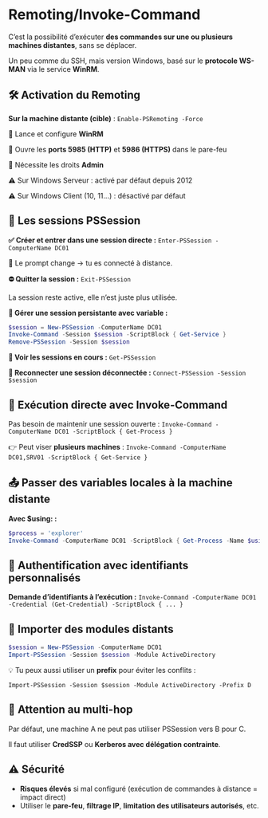 # Remoting/Invoke-Command

C’est la possibilité d’exécuter **des commandes sur une ou plusieurs machines distantes**, sans se déplacer.

Un peu comme du SSH, mais version Windows, basé sur le **protocole WS-MAN** via le service **WinRM**.



## **🛠️ Activation du Remoting**

**Sur la machine distante (cible)** : `Enable-PSRemoting -Force`

🔹 Lance et configure **WinRM**

🔹 Ouvre les **ports 5985 (HTTP)** et **5986 (HTTPS)** dans le pare-feu

🔹 Nécessite les droits **Admin**

⚠️ Sur Windows Serveur : activé par défaut depuis 2012

⚠️ Sur Windows Client (10, 11...) : désactivé par défaut



## **🔁 Les sessions PSSession**

**✅ Créer et entrer dans une session directe :** `Enter-PSSession -ComputerName DC01`

📌 Le prompt change → tu es connecté à distance.

**⛔ Quitter la session :** `Exit-PSSession`

La session reste active, elle n’est juste plus utilisée.


**💾 Gérer une session persistante avec variable :**
```powershell
$session = New-PSSession -ComputerName DC01  
Invoke-Command -Session $session -ScriptBlock { Get-Service }  
Remove-PSSession -Session $session
```

**👀 Voir les sessions en cours :** `Get-PSSession`

**🔄 Reconnecter une session déconnectée :** `Connect-PSSession -Session $session`



## **📡 Exécution directe avec Invoke-Command**

Pas besoin de maintenir une session ouverte : `Invoke-Command -ComputerName DC01 -ScriptBlock { Get-Process }`

👉 Peut viser **plusieurs machines** : `Invoke-Command -ComputerName DC01,SRV01 -ScriptBlock { Get-Service }`



## **📤 Passer des variables locales à la machine distante**

**Avec $using: :**
```powershell
$process = 'explorer'  
Invoke-Command -ComputerName DC01 -ScriptBlock { Get-Process -Name $using:process }
```


## **🔐 Authentification avec identifiants personnalisés**

**Demande d’identifiants à l’exécution :** `Invoke-Command -ComputerName DC01 -Credential (Get-Credential) -ScriptBlock { ... }`

## **🧭 Importer des modules distants**

```powershell
$session = New-PSSession -ComputerName DC01  
Import-PSSession -Session $session -Module ActiveDirectory
```

💡 Tu peux aussi utiliser un **prefix** pour éviter les conflits :

`Import-PSSession -Session $session -Module ActiveDirectory -Prefix D`



## **🧱 Attention au multi-hop**

Par défaut, une machine A ne peut pas utiliser PSSession vers B pour C.

Il faut utiliser **CredSSP** ou **Kerberos avec délégation contrainte**.



## **⚠️ Sécurité**

- **Risques élevés** si mal configuré (exécution de commandes à distance = impact direct)
- Utiliser le **pare-feu**, **filtrage IP**, **limitation des utilisateurs autorisés**, etc.

